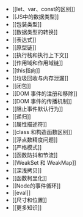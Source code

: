 - [[let、var、const的区别]]
- [[JS中的数据类型]]
- [[包装类型]]
- [[数据类型的转换]]
- [[表达式]]
- [[原型链]]
- [[执行栈和执行上下文]]
- [[作用域和作用域链]]
- [[this指向]]
- [[垃圾回收与内存泄漏]]
- [[闭包]]
- [[DOM 事件的注册和移除]]
- [[DOM 事件的传播机制]]
- [[阻止事件默认行为]]
- [[递归]]
- [[属性描述符]]
- [[class 和构造函数区别]]
- [[浮点数精度问题]]
- [[严格模式]]
- [[函数防抖和节流]]
- [[WeakSet 和 WeakMap]]
- [[深浅拷贝]]
- [[函数柯里化]]
- [[Node的事件循环]]
- [[eval]]
- [[尺寸和位置]]
- [[更多知识]]